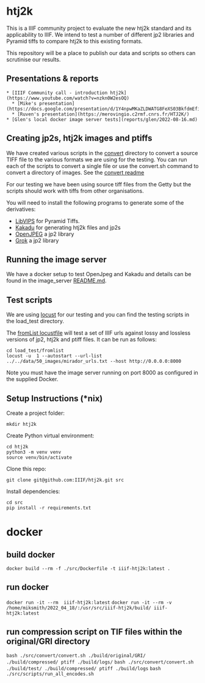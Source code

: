 # htj2k

This is a IIIF community project to evaluate the new htj2k standard and its applicability to IIIF. We intend to test a number of different jp2 libraries and Pyramid tiffs to compare htj2k to this existing formats. 

This repository will be a place to publish our data and scripts so others can scrutinise our results. 

## Presentations & reports

    * [IIIF Community call - introduction htj2k](https://www.youtube.com/watch?v=nzkn0W2esOQ)
      * [Mike's presentation](https://docs.google.com/presentation/d/1Y4npwMKaZLDWATG8FeXS03BkfdmEfiIl/edit#slide=id.p1)
      * [Ruven's presentation](https://merovingio.c2rmf.cnrs.fr/HTJ2K/)
    * [Glen's local docker image server tests](reports/glen/2022-08-16.md)

## Creating jp2s, htj2k images and ptiffs

We have created various scripts in the [convert](convert/) directory to convert a source TIFF file to the various formats we are using for the testing. You can run each of the scripts to convert a single file or use the convert.sh command to convert a directory of images. See the [convert readme](convert/README.md)

For our testing we have been using source tiff files from the Getty but the scripts should work with tiffs from other organisations. 

You will need to install the following programs to generate some of the derivatives:

 * [LibVIPS](https://www.libvips.org/install.html) for Pyramid Tiffs.
 * [Kakadu](https://kakadusoftware.com/documentation-downloads/downloads/) for generating htj2k files and jp2s
 * [OpenJPEG](https://github.com/uclouvain/openjpeg) a jp2 library
 * [Grok](https://github.com/GrokImageCompression/grok) a jp2 library

## Running the image server

We have a docker setup to test OpenJpeg and Kakadu and details can be found in the image_server [README.md](image_server/README.md).

## Test scripts

We are using [locust](https://locust.io/) for our testing and you can find the testing scripts in the load_test directory. 

The [fromList locustfile](load_test/fromlist/locustfile.py) will test a set of IIIF urls against lossy and lossless versions of jp2, htj2k and ptiff files. It can be run as follows:

```
cd load_test/fromlist
locust -u  1 --autostart --url-list ../../data/50_images/mirador_urls.txt --host http://0.0.0.0:8000
```

Note you must have the image server running on port 8000 as configured in the supplied Docker.


## Setup Instructions (*nix)


Create a project folder:

```
mkdir htj2k
```

Create Python virtual environment:

```
cd htj2k
python3 -m venv venv
source venv/bin/activate
```

Clone this repo:

```
git clone git@github.com:IIIF/htj2k.git src
```

Install dependencies:

```
cd src
pip install -r requirements.txt
```

# docker
## build docker
`docker build --rm -f ./src/Dockerfile -t iiif-htj2k:latest .`
## run docker
`docker run -it --rm  iiif-htj2k:latest`
`docker run -it --rm -v /home/miksmith/2022_04_18/:/usr/src/iiif-htj2k/build/ iiif-htj2k:latest`

## run compression script on TIF files within the original/GRI directory
`bash ./src/convert/convert.sh ./build/original/GRI/ ./build/compressed/ ptiff ./build/logs/`
`bash ./src/convert/convert.sh ./build/test/ ./build/compressed/ ptiff ./build/logs`
`bash ./src/scripts/run_all_encodes.sh`
